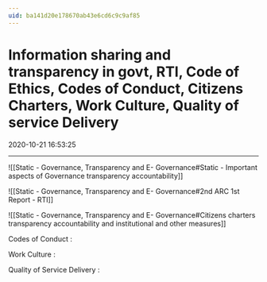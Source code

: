 ```yaml
---
uid: ba141d20e178670ab43e6cd6c9c9af85
---
```


# Information sharing and transparency in govt, RTI, Code of Ethics, Codes of Conduct, Citizens Charters, Work Culture, Quality of service Delivery
2020-10-21 16:53:25
            
---

![[Static - Governance, Transparency and E- Governance#Static - Important aspects of Governance transparency accountability]]

![[Static - Governance, Transparency and E- Governance#2nd ARC 1st Report - RTI]]

![[Static - Governance, Transparency and E- Governance#Citizens charters transparency accountability and institutional and other measures]]

Codes of Conduct :  

Work Culture : 

Quality of Service Delivery : 


